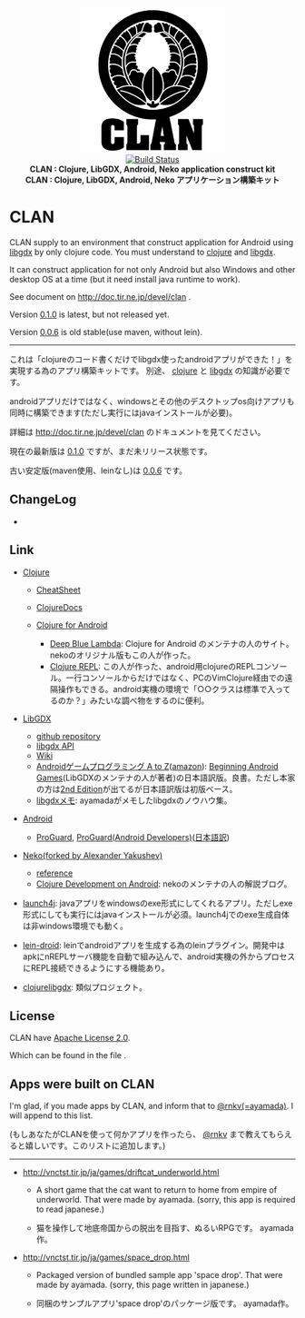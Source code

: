 <div align="center"><img src="https://github.com/ayamada/clan/raw/master/doc/img/logo_b.png" /><br /><a href="https://travis-ci.org/ayamada/clan"><img src="https://travis-ci.org/ayamada/clan.png?branch=master" alt="Build Status" /></a><br /><strong>CLAN : Clojure, LibGDX, Android, Neko application construct kit</strong><br /><strong>CLAN : Clojure, LibGDX, Android, Neko アプリケーション構築キット</strong></div>

# CLAN

CLAN supply to an environment that construct application for Android using [libgdx](http://libgdx.badlogicgames.com/) by only clojure code. You must understand to [clojure](http://clojure.org/) and [libgdx](http://libgdx.badlogicgames.com/).

It can construct application for not only Android but also Windows and other desktop OS at a time (but it need install java runtime to work).

See document on http://doc.tir.ne.jp/devel/clan .

Version [0.1.0](https://github.com/ayamada/clan/tree/0.1.0) is latest, but not released yet.

Version [0.0.6](https://github.com/ayamada/clan/tree/0.0.6) is old stable(use maven, without lein).

* * * * *

これは「clojureのコード書くだけでlibgdx使ったandroidアプリができた！」を 実現する為のアプリ構築キットです。 別途、 [clojure](http://clojure.org/) と [libgdx](http://libgdx.badlogicgames.com/) の知識が必要です。

androidアプリだけではなく、windowsとその他のデスクトップos向けアプリも 同時に構築できます(ただし実行にはjavaインストールが必要)。

詳細は http://doc.tir.ne.jp/devel/clan のドキュメントを見てください。

現在の最新版は [0.1.0](https://github.com/ayamada/clan/tree/0.1.0) ですが、まだ未リリース状態です。

古い安定版(maven使用、leinなし)は [0.0.6](https://github.com/ayamada/clan/tree/0.0.6) です。

ChangeLog
---------

- <ChangeLog>

Link
----

-   [Clojure](http://clojure.org/)

    -   [CheatSheet](http://clojure.org/cheatsheet)
    -   [ClojureDocs](http://clojuredocs.org/)
    -   [Clojure for Android](https://github.com/clojure-android/clojure)

        -   [Deep Blue Lambda](http://www.deepbluelambda.org/): Clojure for Android のメンテナの人のサイト。nekoのオリジナル版もこの人が作った。
        -   [Clojure REPL](https://play.google.com/store/apps/details?id=com.sattvik.clojure_repl): この人が作った、android用clojureのREPLコンソール。一行コンソールからだけではなく、PCのVimClojure経由での遠隔操作もできる。android実機の環境で「○○クラスは標準で入ってるのか？」みたいな調べ物をするのに便利。

-   [LibGDX](http://libgdx.badlogicgames.com/)

    -   [github repository](https://github.com/libgdx/libgdx)
    -   [libgdx API](http://libgdx.badlogicgames.com/nightlies/docs/api/overview-summary.html)
    -   [Wiki](http://code.google.com/p/libgdx/wiki/TableOfContents)
    -   [Androidゲームプログラミング A to Z](http://www.impressjapan.jp/books/3113)([amazon](http://www.amazon.co.jp/o/ASIN/4844331132/tirnejp-22)): [Beginning Android Games](http://www.apress.com/9781430230427)(LibGDXのメンテナの人が著者)の日本語訳版。良書。ただし本家の方は[2nd Edition](http://www.apress.com/9781430246770)が出てるが日本語訳版は初版ベース。
    -   [libgdxメモ](http://doc.tir.ne.jp/devel/clan/libgdx): ayamadaがメモしたlibgdxのノウハウ集。

-   [Android](http://developer.android.com/)

    -   [ProGuard](http://proguard.sourceforge.net/), [ProGuard(Android Developers)](http://developer.android.com/tools/help/proguard.html)([日本語訳](http://www.techdoctranslator.com/android/developing/tools/proguard))

-   [Neko(forked by Alexander Yakushev)](https://github.com/alexander-yakushev/neko)

    -   [reference](http://alexander-yakushev.github.com/neko/)
    -   [Clojure Development on Android](http://clojure-android.blogspot.com/): nekoのメンテナの人の解説ブログ。

-   [launch4j](http://launch4j.sourceforge.net/): javaアプリをwindowsのexe形式にしてくれるアプリ。ただしexe形式にしても実行にはjavaインストールが必須。launch4jでのexe生成自体は非windows環境でも動く。

-   [lein-droid](https://github.com/clojure-android/lein-droid): leinでandroidアプリを生成する為のleinプラグイン。開発中はapkにnREPLサーバ機能を自動で組み込んで、android実機の外からプロセスにREPL接続できるようにする機能あり。

-   [clojurelibgdx](https://github.com/thomas-villagers/clojurelibgdx): 類似プロジェクト。

License
-------

CLAN have [Apache License 2.0](http://www.apache.org/licenses/LICENSE-2.0).

Which can be found in the file <LICENSE>.

Apps were built on CLAN
-----------------------

I'm glad, if you made apps by CLAN, and inform that to [@rnkv(=ayamada)](https://twitter.com/rnkv). I will append to this list.

(もしあなたがCLANを使って何かアプリを作ったら、 [@rnkv](https://twitter.com/rnkv) まで教えてもらえると嬉しいです。このリストに追加します。)

* * * * *

-   http://vnctst.tir.jp/ja/games/driftcat_underworld.html

    -   A short game that the cat want to return to home from empire of underworld. That were made by ayamada. (sorry, this app is required to read japanese.)

    -   猫を操作して地底帝国からの脱出を目指す、ぬるいRPGです。 ayamada作。

-   http://vnctst.tir.jp/ja/games/space_drop.html

    -   Packaged version of bundled sample app 'space drop'. That were made by ayamada. (sorry, this page written in japanese.)

    -   同梱のサンプルアプリ'space drop'のパッケージ版です。 ayamada作。


